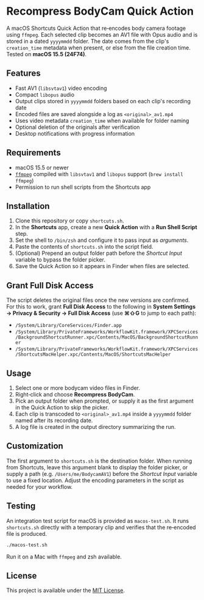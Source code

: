 # Recompress BodyCam Quick Action

A macOS Shortcuts Quick Action that re‑encodes body camera footage using `ffmpeg`. Each selected clip becomes an AV1 file with Opus audio and is stored in a dated `yyyymmdd` folder. The date comes from the clip's `creation_time` metadata when present, or else from the file creation time. Tested on **macOS 15.5 (24F74)**.

## Features
- Fast AV1 (`libsvtav1`) video encoding
- Compact `libopus` audio
- Output clips stored in `yyyymmdd` folders based on each clip's recording date
- Encoded files are saved alongside a log as `<original>_av1.mp4`
- Uses video metadata `creation_time` when available for folder naming
- Optional deletion of the originals after verification
- Desktop notifications with progress information

## Requirements
- macOS 15.5 or newer
- [`ffmpeg`](https://ffmpeg.org/) compiled with `libsvtav1` and `libopus` support (`brew install ffmpeg`)
- Permission to run shell scripts from the Shortcuts app

## Installation
1. Clone this repository or copy `shortcuts.sh`.
2. In the **Shortcuts** app, create a new **Quick Action** with a **Run Shell Script** step.
3. Set the shell to `/bin/zsh` and configure it to pass input as *arguments*.
4. Paste the contents of `shortcuts.sh` into the script field.
5. (Optional) Prepend an output folder path before the *Shortcut Input* variable to bypass the folder picker.
6. Save the Quick Action so it appears in Finder when files are selected.

## Grant Full Disk Access
The script deletes the original files once the new versions are confirmed. For this to work, grant **Full Disk Access** to the following in **System Settings → Privacy & Security → Full Disk Access** (use **⌘⇧G** to jump to each path):

- `/System/Library/CoreServices/Finder.app`
- `/System/Library/PrivateFrameworks/WorkflowKit.framework/XPCServices/BackgroundShortcutRunner.xpc/Contents/MacOS/BackgroundShortcutRunner`
- `/System/Library/PrivateFrameworks/WorkflowKit.framework/XPCServices/ShortcutsMacHelper.xpc/Contents/MacOS/ShortcutsMacHelper`

## Usage
1. Select one or more bodycam video files in Finder.
2. Right‑click and choose **Recompress BodyCam**.
3. Pick an output folder when prompted, or supply it as the first argument in the Quick Action to skip the picker.
4. Each clip is transcoded to `<original>_av1.mp4` inside a `yyyymmdd` folder named after its recording date.
5. A log file is created in the output directory summarizing the run.

## Customization
The first argument to `shortcuts.sh` is the destination folder. When running from Shortcuts, leave this argument blank to display the folder picker, or supply a path (e.g. `/Users/me/BodycamAV1`) before the *Shortcut Input* variable to use a fixed location. Adjust the encoding parameters in the script as needed for your workflow.

## Testing
An integration test script for macOS is provided as `macos-test.sh`. It runs
`shortcuts.sh` directly with a temporary clip and verifies that the re‑encoded
file is produced.

```bash
./macos-test.sh
```

Run it on a Mac with `ffmpeg` and zsh available.

## License
This project is available under the [MIT License](LICENSE).
